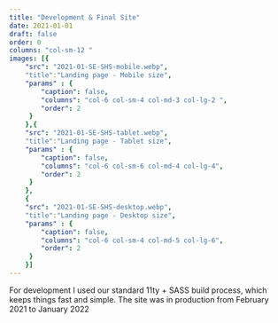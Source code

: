 ```yaml
---
title: "Development & Final Site"
date: 2021-01-01
draft: false
order: 0
columns: "col-sm-12 "
images: [{
	"src": "2021-01-SE-SHS-mobile.webp",
    "title":"Landing page - Mobile size",
    "params" : {
        "caption": false,
        "columns": "col-6 col-sm-4 col-md-3 col-lg-2 ",
        "order": 2
     }
    },{
	"src": "2021-01-SE-SHS-tablet.webp",
    "title":"Landing page - Tablet size",
    "params" : {
        "caption": false,
        "columns": "col-6 col-sm-6 col-md-4 col-lg-4",
        "order": 2
     }
    },
	{
	"src": "2021-01-SE-SHS-desktop.webp",
    "title":"Landing page - Desktop size",
    "params" : {
        "caption": false,
        "columns": "col-6 col-sm-4 col-md-5 col-lg-6",
        "order": 2
     }
    }]
---
```

For development I used our standard 11ty + SASS build process, which keeps things fast and simple. The site was in production from February 2021 to January 2022